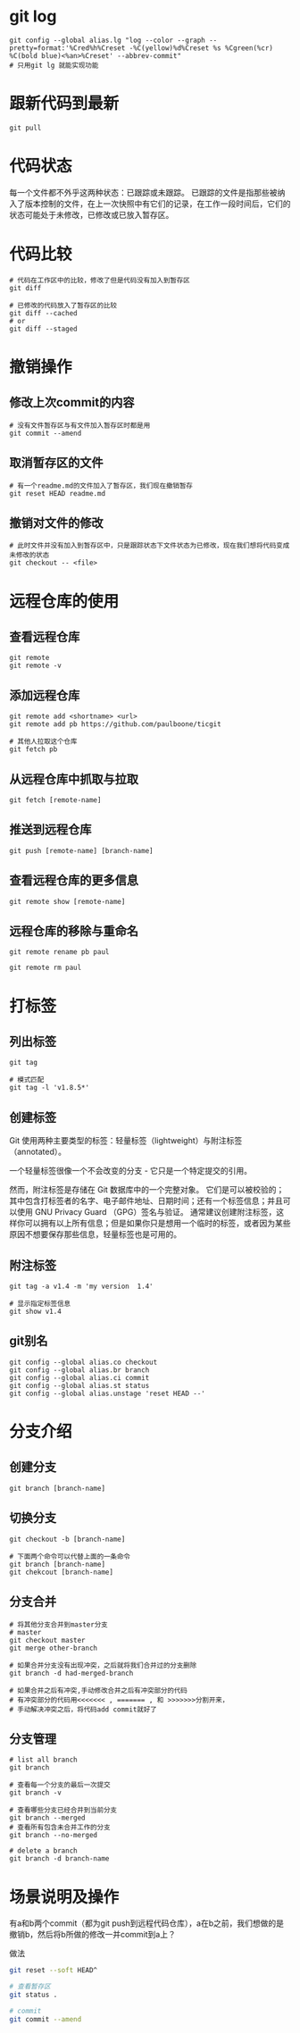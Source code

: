 # git log

``` 
git config --global alias.lg "log --color --graph --pretty=format:'%Cred%h%Creset -%C(yellow)%d%Creset %s %Cgreen(%cr) %C(bold blue)<%an>%Creset' --abbrev-commit"
# 只用git lg 就能实现功能
```

# 跟新代码到最新

``` 
git pull
```

# 代码状态

每一个文件都不外乎这两种状态：已跟踪或未跟踪。 已跟踪的文件是指那些被纳
入了版本控制的文件，在上一次快照中有它们的记录，在工作一段时间后，它们的
状态可能处于未修改，已修改或已放入暂存区。

# 代码比较

``` 
# 代码在工作区中的比较，修改了但是代码没有加入到暂存区
git diff

# 已修改的代码放入了暂存区的比较
git diff --cached
# or
git diff --staged
```

# 撤销操作

## 修改上次commit的内容

``` 
# 没有文件暂存区与有文件加入暂存区时都是用
git commit --amend
```

## 取消暂存区的文件

``` 
# 有一个readme.md的文件加入了暂存区，我们现在撤销暂存
git reset HEAD readme.md
```

## 撤销对文件的修改

``` 
# 此时文件并没有加入到暂存区中，只是跟踪状态下文件状态为已修改，现在我们想将代码变成未修改的状态
git checkout -- <file>
```

# 远程仓库的使用

## 查看远程仓库

``` 
git remote
git remote -v
```

## 添加远程仓库

``` 
git remote add <shortname> <url>
git remote add pb https://github.com/paulboone/ticgit

# 其他人拉取这个仓库
git fetch pb
```

## 从远程仓库中抓取与拉取

``` 
git fetch [remote-name]
```

## 推送到远程仓库

``` 
git push [remote-name] [branch-name]
```

## 查看远程仓库的更多信息

``` 
git remote show [remote-name]
```

## 远程仓库的移除与重命名

``` 
git remote rename pb paul

git remote rm paul
```

# 打标签

## 列出标签

``` 
git tag

# 模式匹配
git tag -l 'v1.8.5*'
```

## 创建标签

Git 使用两种主要类型的标签：轻量标签（lightweight）与附注标签（annotated）。

一个轻量标签很像一个不会改变的分支 - 它只是一个特定提交的引用。

然而，附注标签是存储在 Git 数据库中的一个完整对象。 它们是可以被校验的；其中包含打标签者的名字、电子邮件地址、日期时间；还有一个标签信息；并且可以使用 GNU Privacy Guard （GPG）签名与验证。 通常建议创建附注标签，这样你可以拥有以上所有信息；但是如果你只是想用一个临时的标签，或者因为某些原因不想要保存那些信息，轻量标签也是可用的。

##  附注标签

``` 
git tag -a v1.4 -m 'my version  1.4'

# 显示指定标签信息
git show v1.4
```

## git别名

``` 
git config --global alias.co checkout
git config --global alias.br branch
git config --global alias.ci commit
git config --global alias.st status
git config --global alias.unstage 'reset HEAD --'
```

# 分支介绍

## 创建分支

``` 
git branch [branch-name]
```

## 切换分支

``` 
git checkout -b [branch-name]

# 下面两个命令可以代替上面的一条命令
git branch [branch-name]
git chekcout [branch-name]
```

## 分支合并

``` 
# 将其他分支合并到master分支
# master
git checkout master
git merge other-branch

# 如果合并分支没有出现冲突，之后就将我们合并过的分支删除
git branch -d had-merged-branch

# 如果合并之后有冲突,手动修改合并之后有冲突部分的代码
# 有冲突部分的代码用<<<<<<< , ======= , 和 >>>>>>>分割开来，
# 手动解决冲突之后，将代码add commit就好了
```

## 分支管理

``` 
# list all branch
git branch

# 查看每一个分支的最后一次提交
git branch -v

# 查看哪些分支已经合并到当前分支
git branch --merged
# 查看所有包含未合并工作的分支
git branch --no-merged

# delete a branch
git branch -d branch-name
```

# 场景说明及操作

有a和b两个commit（都为git push到远程代码仓库），a在b之前，我们想做的是撤销b，然后将b所做的修改一并commit到a上？

做法

``` bash
git reset --soft HEAD^

# 查看暂存区
git status .

# commit
git commit --amend
```
